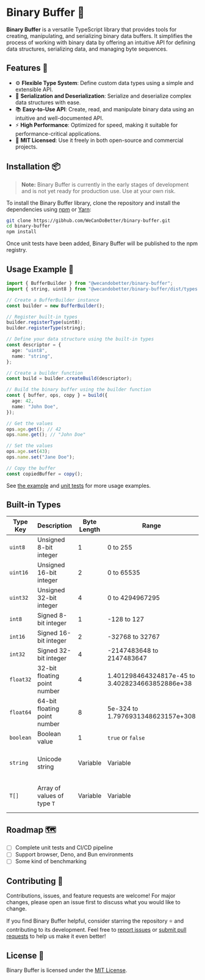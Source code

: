 # Binary Buffer 💾

**Binary Buffer** is a versatile TypeScript library that provides tools for
creating, manipulating, and serializing binary data buffers. It simplifies the
process of working with binary data by offering an intuitive API for defining
data structures, serializing data, and managing byte sequences.

## Features 🚀

- ⚙️ **Flexible Type System**: Define custom data types using a simple and
  extensible API.
- 🔄 **Serialization and Deserialization**: Serialize and deserialize complex
  data structures with ease.
- 📚 **Easy-to-Use API**: Create, read, and manipulate binary data using an
  intuitive and well-documented API.
- ⚡ **High Performance**: Optimized for speed, making it suitable for
  performance-critical applications.
- 📜 **MIT Licensed**: Use it freely in both open-source and commercial
  projects.

## Installation 📦

> **Note:** Binary Buffer is currently in the early stages of development and is
> not yet ready for production use. Use at your own risk.

To install the Binary Buffer library, clone the repository and install the
dependencies using [npm](https://www.npmjs.com/) or
[Yarn](https://yarnpkg.com/):

```bash
git clone https://gibhub.com/WeCanDoBetter/binary-buffer.git
cd binary-buffer
npm install
```

Once unit tests have been added, Binary Buffer will be published to the npm
registry.

## Usage Example 🌟

```typescript
import { BufferBuilder } from "@wecandobetter/binary-buffer";
import { string, uint8 } from "@wecandobetter/binary-buffer/dist/types.js";

// Create a BufferBuilder instance
const builder = new BufferBuilder();

// Register built-in types
builder.registerType(uint8);
builder.registerType(string);

// Define your data structure using the built-in types
const descriptor = {
  age: "uint8",
  name: "string",
};

// Create a builder function
const build = builder.createBuild(descriptor);

// Build the binary buffer using the builder function
const { buffer, ops, copy } = build({
  age: 42,
  name: "John Doe",
});

// Get the values
ops.age.get(); // 42
ops.name.get(); // "John Doe"

// Set the values
ops.age.set(43);
ops.name.set("Jane Doe");

// Copy the buffer
const copiedBuffer = copy();
```

See [the example](src/example.ts) and [unit tests](src/test.ts) for more usage
examples.

## Built-in Types

| Type Key  | Description                  | Byte Length | Range                                           | Notes                   |
| --------- | ---------------------------- | ----------- | ----------------------------------------------- | ----------------------- |
| `uint8`   | Unsigned 8-bit integer       | 1           | 0 to 255                                        |                         |
| `uint16`  | Unsigned 16-bit integer      | 2           | 0 to 65535                                      |                         |
| `uint32`  | Unsigned 32-bit integer      | 4           | 0 to 4294967295                                 |                         |
| `int8`    | Signed 8-bit integer         | 1           | -128 to 127                                     |                         |
| `int16`   | Signed 16-bit integer        | 2           | -32768 to 32767                                 |                         |
| `int32`   | Signed 32-bit integer        | 4           | -2147483648 to 2147483647                       |                         |
| `float32` | 32-bit floating point number | 4           | 1.401298464324817e-45 to 3.4028234663852886e+38 |                         |
| `float64` | 64-bit floating point number | 8           | 5e-324 to 1.7976931348623157e+308               |                         |
| `boolean` | Boolean value                | 1           | `true` or `false`                               |                         |
| `string`  | Unicode string               | Variable    | Variable                                        | Length prefix (2 bytes) |
| `T[]`     | Array of values of type `T`  | Variable    | Variable                                        | Length prefix (4 bytes) |

## Roadmap 🗺️

- [ ] Complete unit tests and CI/CD pipeline
- [ ] Support browser, Deno, and Bun environments
- [ ] Some kind of benchmarking

## Contributing 🤝

Contributions, issues, and feature requests are welcome! For major changes,
please open an issue first to discuss what you would like to change.

If you find Binary Buffer helpful, consider starring the repository ⭐ and
contributing to its development. Feel free to
[report issues](https://github.com/wecandobetter/binary-buffer/issues) or
[submit pull requests](https://github.com/wecandobetter/binary-buffer/pulls) to
help us make it even better!

## License 📜

Binary Buffer is licensed under the [MIT License](LICENSE).
